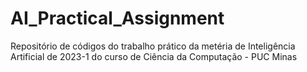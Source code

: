 # AI_Practical_Assignment
Repositório de códigos do trabalho prático da metéria de Inteligência Artificial de 2023-1 do curso de Ciência da Computação - PUC Minas
